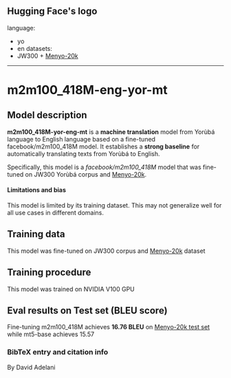 Hugging Face's logo
---
language: 
- yo
- en
datasets:
- JW300 + [Menyo-20k](https://huggingface.co/datasets/menyo20k_mt)
---
# m2m100_418M-eng-yor-mt
## Model description
**m2m100_418M-yor-eng-mt** is a **machine translation** model from Yorùbá language to English language based on a fine-tuned   facebook/m2m100_418M model.  It establishes a **strong baseline** for automatically translating texts from Yorùbá to English.  

Specifically, this model is a *facebook/m2m100_418M* model that was fine-tuned on  JW300 Yorùbá corpus and [Menyo-20k](https://huggingface.co/datasets/menyo20k_mt). 

#### Limitations and bias
This model is limited by its training dataset. This may not generalize well for all use cases in different domains.  
## Training data
This model was fine-tuned on JW300 corpus and [Menyo-20k](https://huggingface.co/datasets/menyo20k_mt) dataset

## Training procedure
This model was trained on NVIDIA V100 GPU

## Eval results on Test set (BLEU score)
Fine-tuning m2m100_418M achieves **16.76 BLEU** on [Menyo-20k test set](https://arxiv.org/abs/2103.08647) while mt5-base achieves 15.57

### BibTeX entry and citation info
By David Adelani
```

```


